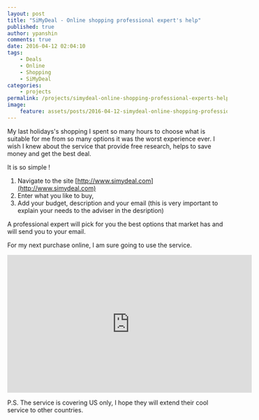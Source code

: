 ```yaml
---
layout: post
title: "SiMyDeal - Online shopping professional expert's help"
published: true
author: ypanshin
comments: true
date: 2016-04-12 02:04:10
tags:
    - Deals
    - Online
    - Shopping
    - SiMyDeal
categories:
    - projects
permalink: /projects/simydeal-online-shopping-professional-experts-help.html
image:
    feature: assets/posts/2016-04-12-simydeal-online-shopping-professional-experts-help/Logo_MainBanner_362X220-1-200x180.jpg
---
```

My last holidays's shopping I spent so many hours to choose what is suitable for me from so many options it was the worst experience ever. I wish I knew about the service that provide free research, helps to save money and get the best deal.
<!--more-->


It is so simple !

  1. Navigate to the site [http://www.simydeal.com](http://www.simydeal.com)
  2. Enter what you like to buy,
  3. Add your budget, description and your email (this is very important to explain your needs to the adviser in the desription)

A professional expert will pick for you the best options that market has and will send you to your email.
  
For my next purchase online, I am sure going to use the service.

<iframe width="560" height="315" src="https://www.youtube.com/embed/bzMKCg2xQgo" frameborder="0" allow="accelerometer; autoplay; encrypted-media; gyroscope; picture-in-picture" allowfullscreen></iframe>

P.S. The service is covering US only, I hope they will extend their cool service to other countries.